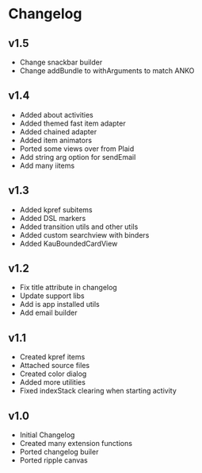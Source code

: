 # Changelog

## v1.5
* Change snackbar builder
* Change addBundle to withArguments to match ANKO

## v1.4
* Added about activities
* Added themed fast item adapter
* Added chained adapter
* Added item animators
* Ported some views over from Plaid
* Add string arg option for sendEmail
* Add many iitems

## v1.3
* Added kpref subitems
* Added DSL markers
* Added transition utils and other utils
* Added custom searchview with binders
* Added KauBoundedCardView

## v1.2
* Fix title attribute in changelog
* Update support libs
* Add is app installed utils
* Add email builder

## v1.1
* Created kpref items
* Attached source files
* Created color dialog
* Added more utilities
* Fixed indexStack clearing when starting activity

## v1.0
* Initial Changelog
* Created many extension functions
* Ported changelog builer
* Ported ripple canvas
